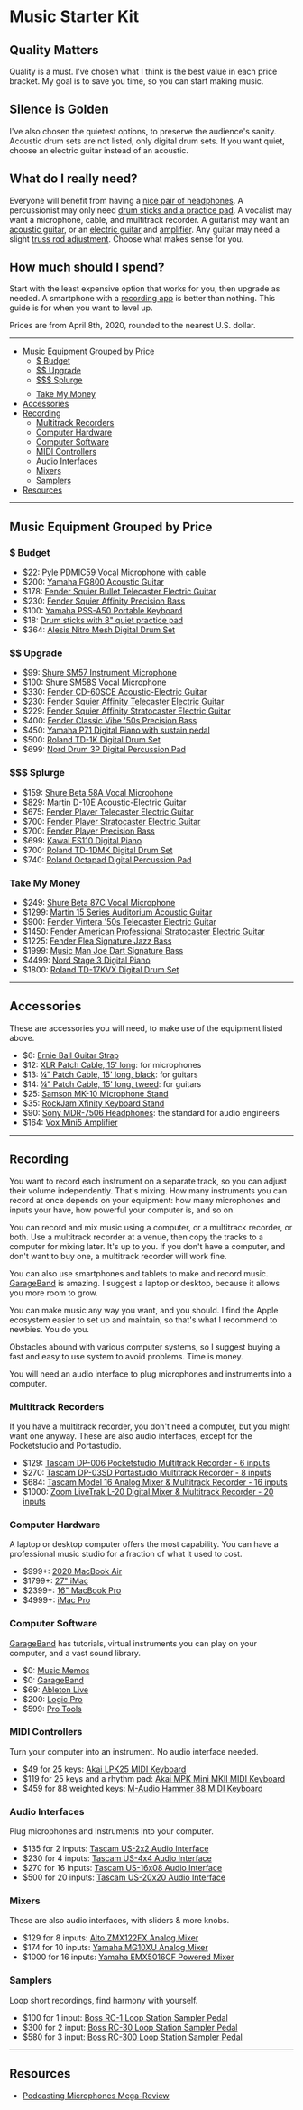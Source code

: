 # Music Starter Kit

## Quality Matters
Quality is a must. I've chosen what I think is the best value in each price
bracket. My goal is to save you time, so you can start making music.

## Silence is Golden
I've also chosen the quietest options, to preserve the audience's sanity.
Acoustic drum sets are not listed, only digital drum sets. If you want quiet,
choose an electric guitar instead of an acoustic.

## What do I really need?
Everyone will benefit from having a [nice pair of
headphones](https://smile.amazon.com/dp/B000AJIF4E). A percussionist may only
need [drum sticks and a practice pad](https://smile.amazon.com/dp/B07W6NXZ15).
A vocalist may want a microphone, cable, and multitrack recorder. A guitarist
may want an [acoustic guitar](https://smile.amazon.com/dp/B01C92QHLC "Yamaha
FG800: $200"), or an [electric guitar](https://smile.amazon.com/dp/B07TFR8XBR
"Squier Telecaster: $178") and
[amplifier](https://smile.amazon.com/dp/B00CD2PQKW "Vox Mini5: $164"). Any
guitar may need a slight [truss rod
adjustment](https://www.youtube.com/channel/UCdr6rJVSSx54ByuY5U2ohTQ "StewMac's
guitar repair YouTube channel"). Choose what makes sense for you.

## How much should I spend?
Start with the least expensive option that works for you, then upgrade as
needed. A smartphone with a [recording app](https://www.apple.com/music-memos/)
is better than nothing. This guide is for when you want to level up.

Prices are from April 8th, 2020, rounded to the nearest U.S. dollar.

---

- [Music Equipment Grouped by Price](#music-equipment-grouped-by-price)
  - [$ Budget](#-budget)
  - [$$ Upgrade](#-upgrade)
  - [$$$ Splurge](#-resources)
  - [$$$$ Take My Money](#-take-my-money)
- [Accessories](#accessories)
- [Recording](#recording)
  - [Multitrack Recorders](#multitrack-recorders)
  - [Computer Hardware](#computer-hardware)
  - [Computer Software](#computer-software)
  - [MIDI Controllers](#midi-controllers)
  - [Audio Interfaces](#audio-interfaces)
  - [Mixers](#mixers)
  - [Samplers](#samplers)
- [Resources](#resources)

---

## Music Equipment Grouped by Price

### $ Budget
- $22: [Pyle PDMIC59 Vocal Microphone with cable](https://smile.amazon.com/dp/B01B1JHEX4)
- $200: [Yamaha FG800 Acoustic Guitar](https://smile.amazon.com/dp/B01C92QHLC)
- $178: [Fender Squier Bullet Telecaster Electric Guitar](https://smile.amazon.com/dp/B07TFR8XBR)
- $230: [Fender Squier Affinity Precision Bass](https://smile.amazon.com/dp/B07B6PZG4L)
- $100: [Yamaha PSS-A50 Portable Keyboard](https://smile.amazon.com/dp/B07ZKY4J1G)
- $18: [Drum sticks with 8" quiet practice pad](https://smile.amazon.com/dp/B07W6NXZ15)
- $364: [Alesis Nitro Mesh Digital Drum Set](https://smile.amazon.com/dp/B07BW1XJGP)

### $$ Upgrade
- $99: [Shure SM57 Instrument Microphone](https://smile.amazon.com/dp/B000CZ0R3S)
- $100: [Shure SM58S Vocal Microphone](https://smile.amazon.com/dp/B0000AQRSU)
- $330: [Fender CD-60SCE Acoustic-Electric Guitar](https://smile.amazon.com/dp/B07F39CHRZ)
- $230: [Fender Squier Affinity Telecaster Electric Guitar](https://smile.amazon.com/dp/B0002GOE6S)
- $229: [Fender Squier Affinity Stratocaster Electric Guitar](https://smile.amazon.com/dp/B07FYKN2RJ)
- $400: [Fender Classic Vibe '50s Precision Bass](https://smile.amazon.com/dp/B07T7XJXWK)
- $450: [Yamaha P71 Digital Piano with sustain pedal](https://smile.amazon.com/dp/B01LY8OUQW)
- $500: [Roland TD-1K Digital Drum Set](https://smile.amazon.com/dp/B00OZNYIQA)
- $699: [Nord Drum 3P Digital Percussion Pad](https://smile.amazon.com/dp/B01G7EFJ3U)

### $$$ Splurge
- $159: [Shure Beta 58A Vocal Microphone](https://smile.amazon.com/dp/B0002BACB4)
- $829: [Martin D-10E Acoustic-Electric Guitar](https://smile.amazon.com/dp/B07MWY9JXR)
- $675: [Fender Player Telecaster Electric Guitar](https://smile.amazon.com/dp/B07V7XZZM3)
- $700: [Fender Player Stratocaster Electric Guitar](https://smile.amazon.com/dp/B07CTX2F5F)
- $700: [Fender Player Precision Bass](https://smile.amazon.com/dp/B07CTW4T7B)
- $699: [Kawai ES110 Digital Piano](https://smile.amazon.com/dp/B01N7WBESD)
- $700: [Roland TD-1DMK Digital Drum Set](https://smile.amazon.com/dp/B07HC2ZMN4)
- $740: [Roland Octapad Digital Percussion Pad](https://smile.amazon.com/dp/B0089KQQNI)

### $$$$ Take My Money
- $249: [Shure Beta 87C Vocal Microphone](https://smile.amazon.com/dp/B0002DVKZO)
- $1299: [Martin 15 Series Auditorium Acoustic Guitar](https://smile.amazon.com/dp/B003K0IRLQ)
- $900: [Fender Vintera '50s Telecaster Electric Guitar](https://smile.amazon.com/dp/B07SLGVSQC)
- $1450: [Fender American Professional Stratocaster Electric Guitar](https://smile.amazon.com/dp/B01MTN0S02)
- $1225: [Fender Flea Signature Jazz Bass](https://smile.amazon.com/dp/B01HT2FFJ2)
- $1999: [Music Man Joe Dart Signature Bass](https://www.music-man.com/instruments/basses/joe-dart)
- $4499: [Nord Stage 3 Digital Piano](https://smile.amazon.com/dp/B07LGD741N)
- $1800: [Roland TD-17KVX Digital Drum Set](https://smile.amazon.com/dp/B07D1G9G54)

---

## Accessories
These are accessories you will need, to make use of the equipment listed above.
- $6: [Ernie Ball Guitar Strap](https://smile.amazon.com/dp/B0002D0E92)
- $12: [XLR Patch Cable, 15' long](https://smile.amazon.com/dp/B00M090FDG): for microphones
- $13: [¼" Patch Cable, 15' long, black](https://smile.amazon.com/dp/B001RXSFME): for guitars
- $14: [¼" Patch Cable, 15' long, tweed](https://smile.amazon.com/dp/B00XQEH5P0): for guitars
- $25: [Samson MK-10 Microphone Stand](https://smile.amazon.com/dp/B003CLIPHO)
- $35: [RockJam Xfinity Keyboard Stand](https://smile.amazon.com/dp/B01B15JPCQ)
- $90: [Sony MDR-7506 Headphones](https://smile.amazon.com/dp/B000AJIF4E): the standard for audio engineers
- $164: [Vox Mini5 Amplifier](https://smile.amazon.com/dp/B00CD2PQKW)

---

## Recording
You want to record each instrument on a separate track, so you can adjust their
volume independently. That's mixing. How many instruments you can record at
once depends on your equipment: how many microphones and inputs your have, how
powerful your computer is, and so on.

You can record and mix music using a computer, or a multitrack recorder, or
both. Use a multitrack recorder at a venue, then copy the tracks to a computer
for mixing later. It's up to you. If you don't have a computer, and don't want
to buy one, a multitrack recorder will work fine.

You can also use smartphones and tablets to make and record music.
[GarageBand](https://www.apple.com/mac/garageband/) is amazing. I suggest a
laptop or desktop, because it allows you more room to grow.

You can make music any way you want, and you should. I find the Apple ecosystem
easier to set up and maintain, so that's what I recommend to newbies. You do
you.

Obstacles abound with various computer systems, so I suggest buying a fast
and easy to use system to avoid problems. Time is money.

You will need an audio interface to plug microphones and instruments into a
computer.

### Multitrack Recorders
If you have a multitrack recorder, you don't need a computer, but you might
want one anyway. These are also audio interfaces, except for the Pocketstudio
and Portastudio.
- $129: [Tascam DP-006 Pocketstudio Multitrack Recorder - 6 inputs](https://smile.amazon.com/dp/B00BEGS5NI)
- $270: [Tascam DP-03SD Portastudio Multitrack Recorder - 8 inputs](https://smile.amazon.com/dp/B00GGN4NXA)
- $684: [Tascam Model 16 Analog Mixer & Multitrack Recorder - 16 inputs](https://smile.amazon.com/dp/B07Y3ZT2QV)
- $1000: [Zoom LiveTrak L-20 Digital Mixer & Multitrack Recorder - 20 inputs](https://smile.amazon.com/dp/B07FKBFK11)

### Computer Hardware
A laptop or desktop computer offers the most capability. You can have a
professional music studio for a fraction of what it used to cost.
- $999+: [2020 MacBook Air](https://www.apple.com/shop/buy-mac/macbook-air)
- $1799+: [27" iMac](https://www.apple.com/shop/buy-mac/imac/27-inch)
- $2399+: [16" MacBook Pro](https://www.apple.com/shop/buy-mac/macbook-pro/16-inch)
- $4999+: [iMac Pro](https://www.apple.com/shop/buy-mac/imac-pro)

### Computer Software
[GarageBand](https://www.apple.com/mac/garageband/) has tutorials, virtual
instruments you can play on your computer, and a vast sound library.
- $0: [Music Memos](https://www.apple.com/music-memos/)
- $0: [GarageBand](https://www.apple.com/mac/garageband/)
- $69: [Ableton Live](https://www.ableton.com/en/shop/live/)
- $200: [Logic Pro](https://www.apple.com/logic-pro/)
- $599: [Pro Tools](https://shop.avid.com/ccrz__ProductDetails?sku=DYNA20000)

### MIDI Controllers
Turn your computer into an instrument. No audio interface needed.
- $49 for 25 keys: [Akai LPK25 MIDI Keyboard](https://smile.amazon.com/dp/B002M8GBDI)
- $119 for 25 keys and a rhythm pad: [Akai MPK Mini MKII MIDI Keyboard](https://smile.amazon.com/dp/B00IJ6QAO2)
- $459 for 88 weighted keys: [M-Audio Hammer 88 MIDI Keyboard](https://smile.amazon.com/dp/B0714D3DVN)

### Audio Interfaces
Plug microphones and instruments into your computer.
- $135 for 2 inputs: [Tascam US-2x2 Audio Interface](https://smile.amazon.com/dp/B00MIXF2RS)
- $230 for 4 inputs: [Tascam US-4x4 Audio Interface](https://smile.amazon.com/dp/B00MIXF1JW)
- $270 for 16 inputs: [Tascam US-16x08 Audio Interface](https://smile.amazon.com/dp/B00MIXF200)
- $500 for 20 inputs: [Tascam US-20x20 Audio Interface](https://smile.amazon.com/dp/B016R8CQJG)

### Mixers
These are also audio interfaces, with sliders & more knobs.
- $129 for 8 inputs: [Alto ZMX122FX Analog Mixer](https://smile.amazon.com/dp/B004TM31FG)
- $174 for 10 inputs: [Yamaha MG10XU Analog Mixer](https://smile.amazon.com/dp/B076M3PWKC)
- $1000 for 16 inputs: [Yamaha EMX5016CF Powered Mixer](https://smile.amazon.com/dp/B000YID5IW)

### Samplers
Loop short recordings, find harmony with yourself.
- $100 for 1 input: [Boss RC-1 Loop Station Sampler Pedal](https://smile.amazon.com/dp/B00OB7K46I)
- $300 for 2 input: [Boss RC-30 Loop Station Sampler Pedal](https://smile.amazon.com/dp/B004J24YZ2)
- $580 for 3 input: [Boss RC-300 Loop Station Sampler Pedal](https://smile.amazon.com/dp/B005P4NVJI)

---

## Resources
- [Podcasting Microphones Mega-Review](https://marco.org/podcasting-microphones)
